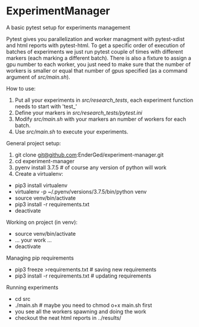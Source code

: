 # ExperimentManager

A basic pytest setup for experiments management

Pytest gives you parallelization and worker managment with pytest-xdist and html reports with pytest-html.
To get a specific order of execution of batches of experiments we just run pytest couple of times with different markers (each marking a different batch).
There is also a fixture to assign a gpu number to each worker, you just need to make sure that the number of workers is smaller or equal that number of gpus specified (as a command argument of *src/main.sh*).

How to use:
1. Put all your experiments in *src/research_tests*, each experiment function needs to start with 'test_'
1. Define your markers in *src/research_tests/pytest.ini*
1. Modify *src/main.sh* with your markers an number of workers for each batch.
1. Use *src/main.sh* to execute your experiments.

General project setup:
1. git clone git@github.com:EnderGed/experiment-manager.git
1. cd experiment-manager
1. pyenv install 3.7.5 # of course any version of python will work
1. Create a virtualenv:
* pip3 install virtualenv
* virtualenv -p ~/.pyenv/versions/3.7.5/bin/python venv
* source venv/bin/activate
* pip3 install -r requirements.txt
* deactivate

Working on project (in venv):
* source venv/bin/activate
* ... your work ...
* deactivate

Managing pip requirements
* pip3 freeze >requirements.txt # saving new requirements
* pip3 install -r requirements.txt # updating requirements

Running experiments
* cd src
* ./main.sh # maybe you need to chmod o+x main.sh first
* you see all the workers spawning and doing the work
* checkout the neat html reports in ../results/
